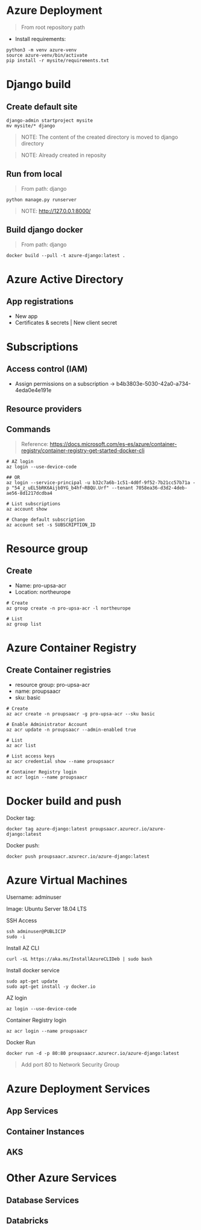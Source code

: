 # Azure Deployment

> From root repository path

- Install requirements:

~~~
python3 -m venv azure-venv
source azure-venv/bin/activate
pip install -r mysite/requirements.txt
~~~

# Django build

## Create default site

~~~
django-admin startproject mysite
mv mysite/* django
~~~

> NOTE: The content of the created directory is moved to django directory

> NOTE: Already created in reposity

## Run from local

> From path: django

~~~
python manage.py runserver
~~~

> NOTE: http://127.0.0.1:8000/

## Build django docker

> From path: django

~~~
docker build --pull -t azure-django:latest .
~~~

# Azure Active Directory

## App registrations

- New app
- Certificates & secrets | New client secret

# Subscriptions

## Access control (IAM)

- Assign permissions on a subscription -> b4b3803e-5030-42a0-a734-4eda0e4e191e

## Resource providers

## Commands

> Reference: https://docs.microsoft.com/es-es/azure/container-registry/container-registry-get-started-docker-cli

~~~
# AZ login
az login --use-device-code

## OR
az login --service-principal -u b32c7a6b-1c51-4d0f-9f52-7b21cc57b71a -p "54_z_uEL5bRK6Aijb0YG_b4hf~RBQU.Urf" --tenant 7058ea36-d3d2-4deb-ae56-8d1217dcdba4

# List subscriptions
az account show

# Change default subscription
az account set -s SUBSCRIPTION_ID
~~~

# Resource group

## Create

- Name: pro-upsa-acr
- Location: northeurope

~~~
# Create
az group create -n pro-upsa-acr -l northeurope

# List
az group list
~~~

# Azure Container Registry

## Create Container registries

- resource group: pro-upsa-acr
- name: proupsaacr
- sku: basic

~~~
# Create
az acr create -n proupsaacr -g pro-upsa-acr --sku basic

# Enable Administrator Account
az acr update -n proupsaacr --admin-enabled true

# List
az acr list

# List access keys
az acr credential show --name proupsaacr

# Container Registry login
az acr login --name proupsaacr
~~~

# Docker build and push

Docker tag:

~~~
docker tag azure-django:latest proupsaacr.azurecr.io/azure-django:latest
~~~

Docker push:

~~~
docker push proupsaacr.azurecr.io/azure-django:latest
~~~

# Azure Virtual Machines

Username: adminuser

Image: Ubuntu Server 18.04 LTS

SSH Access

    ssh adminuser@PUBLICIP
    sudo -i

Install AZ CLI

    curl -sL https://aka.ms/InstallAzureCLIDeb | sudo bash

Install docker service

    sudo apt-get update
    sudo apt-get install -y docker.io

AZ login

    az login --use-device-code

Container Registry login

    az acr login --name proupsaacr

Docker Run

    docker run -d -p 80:80 proupsaacr.azurecr.io/azure-django:latest

> Add port 80 to Network Security Group

# Azure Deployment Services

## App Services

## Container Instances

## AKS

# Other Azure Services

## Database Services

## Databricks
